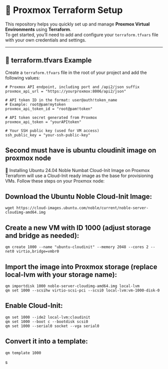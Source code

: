 # 🚀 Proxmox Terraform Setup

This repository helps you quickly set up and manage **Proxmox Virtual Environments** using **Terraform**.  
To get started, you’ll need to add and configure your `terraform.tfvars` file with your own credentials and settings.

---

## 📌 terraform.tfvars Example

Create a `terraform.tfvars` file in the root of your project and add the following values:

```hcl
# Proxmox API endpoint, including port and /api2/json suffix
proxmox_api_url = "https://yourproxmox:8006/api2/json"

# API token ID in the format: user@auth!token_name
# Example: root@pam!mytoken
proxmox_api_token_id = "root@pam!token"

# API token secret generated from Proxmox
proxmox_api_token = "yourAPItoken"

# Your SSH public key (used for VM access)
ssh_public_key = "your-ssh-public-key"

```
## Second must have is ubuntu cloudinit image on proxmox node
🐧 Installing Ubuntu 24.04 Noble Numbat Cloud-Init Image on Proxmox
Terraform will use a Cloud-Init ready image as the base for provisioning VMs.
Follow these steps on your Proxmox node:
## Download the Ubuntu Noble Cloud-Init Image:
```
wget https://cloud-images.ubuntu.com/noble/current/noble-server-cloudimg-amd64.img
```
## Create a new VM with ID 1000 (adjust storage and bridge as needed):
```
qm create 1000 --name "ubuntu-cloudinit" --memory 2048 --cores 2 --net0 virtio,bridge=vmbr0
```
## Import the image into Proxmox storage (replace local-lvm with your storage name):
```
qm importdisk 1000 noble-server-cloudimg-amd64.img local-lvm
qm set 1000 --scsihw virtio-scsi-pci --scsi0 local-lvm:vm-1000-disk-0
```
## Enable Cloud-Init:
```
qm set 1000 --ide2 local-lvm:cloudinit
qm set 1000 --boot c --bootdisk scsi0
qm set 1000 --serial0 socket --vga serial0
```
## Convert it into a template:
```
qm template 1000
```
s